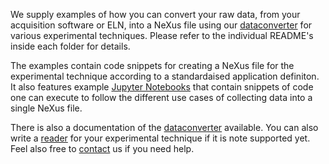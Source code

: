 We supply examples of how you can convert your raw data, from your acquisition software or ELN, into a NeXus file using our [dataconverter](../pynxtools/dataconverter) for various experimental techniques. Please refer to the individual README's inside each folder for details.

The examples contain code snippets for creating a NeXus file for the experimental technique according to a standardaised application definiton. It also features example [Jupyter Notebooks](https://jupyter.org/) that contain snippets of code one can execute to follow the different use cases of collecting data into a single NeXus file.

There is also a documentation of the [dataconverter](../pynxtools/dataconverter) available.
You can also write a [reader](../pynxtools/dataconverter/readers) for your experimental technique if it is note supported yet. Feel also free to [contact](../README.md#questions-suggestions) us if you need help.
